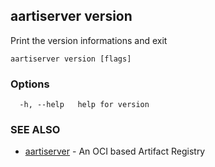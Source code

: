 ## aartiserver version

Print the version informations and exit

```
aartiserver version [flags]
```

### Options

```
  -h, --help   help for version
```

### SEE ALSO

* [aartiserver](aartiserver.md)	 - An OCI based Artifact Registry

